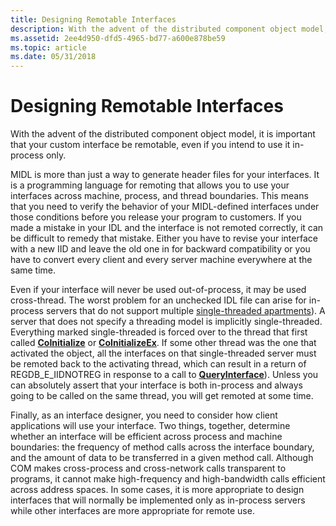 ```yaml
---
title: Designing Remotable Interfaces
description: With the advent of the distributed component object model, it is important that your custom interface be remotable, even if you intend to use it in-process only.
ms.assetid: 2ee4d950-dfd5-4965-bd77-a600e878be59
ms.topic: article
ms.date: 05/31/2018
---
```


# Designing Remotable Interfaces

With the advent of the distributed component object model, it is important that your custom interface be remotable, even if you intend to use it in-process only.

MIDL is more than just a way to generate header files for your interfaces. It is a programming language for remoting that allows you to use your interfaces across machine, process, and thread boundaries. This means that you need to verify the behavior of your MIDL-defined interfaces under those conditions before you release your program to customers. If you made a mistake in your IDL and the interface is not remoted correctly, it can be difficult to remedy that mistake. Either you have to revise your interface with a new IID and leave the old one in for backward compatibility or you have to convert every client and every server machine everywhere at the same time.

Even if your interface will never be used out-of-process, it may be used cross-thread. The worst problem for an unchecked IDL file can arise for in-process servers that do not support multiple [single-threaded apartments](single-threaded-apartments.md)). A server that does not specify a threading model is implicitly single-threaded. Everything marked single-threaded is forced over to the thread that first called [**CoInitialize**](/windows/desktop/api/Objbase/nf-objbase-coinitialize) or [**CoInitializeEx**](/windows/desktop/api/combaseapi/nf-combaseapi-coinitializeex). If some other thread was the one that activated the object, all the interfaces on that single-threaded server must be remoted back to the activating thread, which can result in a return of REGDB\_E\_IIDNOTREG in response to a call to [**QueryInterface**](/windows/desktop/api/Unknwn/nf-unknwn-iunknown-queryinterface(q_))). Unless you can absolutely assert that your interface is both in-process and always going to be called on the same thread, you will get remoted at some time.

Finally, as an interface designer, you need to consider how client applications will use your interface. Two things, together, determine whether an interface will be efficient across process and machine boundaries: the frequency of method calls across the interface boundary, and the amount of data to be transferred in a given method call. Although COM makes cross-process and cross-network calls transparent to programs, it cannot make high-frequency and high-bandwidth calls efficient across address spaces. In some cases, it is more appropriate to design interfaces that will normally be implemented only as in-process servers while other interfaces are more appropriate for remote use.

 

 




